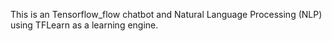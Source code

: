 This is an Tensorflow_flow chatbot and Natural Language Processing (NLP) using TFLearn as a learning engine.

